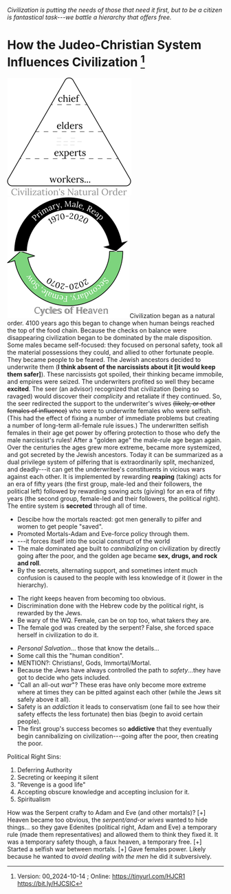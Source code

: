 [^Information]: Version: 00_2024-10-14 ; Online: <https://tinyurl.com/HJCR1> <https://bit.ly/HJCSIC>

*Civilization is putting the needs of those that need it first, but to be a citizen is fantastical task---we battle a hierarchy that offers free.*

# How the Judeo-Christian System Influences Civilization [^Information]

![](images/05_ages-of-civilization_eden.svg)![](images/10_cycles-of-heaven.svg)Civilization began as a natural order. 4100 years ago this began to change when human beings reached the top of the food chain. Because the checks on balance were disappearing civilization began to be dominated by the male disposition. Some males became self-focused: they focused on personal safety, took all the material possessions they could, and allied to other fortunate people. They became people to be feared. The Jewish ancestors decided to underwrite them (**I think absent of the narcissists about it [it would keep them safer]**). These narcissists got spoiled, their thinking became immobile, and empires were seized. The underwriters profited so well they became **excited**. The seer (an advisor) recognized that civilization (being so ravaged) would discover their *complicity* and retaliate if they continued. So, the seer redirected the support to the underwriter's wives ~~(likely, or other females of influence)~~ who were to underwrite females who were selfish. (This had the effect of fixing a number of immediate problems but creating a number of long-term all-female rule issues.) The underwritten selfish females in their age get power by offering protection to those who defy the male narcissist's rules! After a "golden age" the male-rule age began again. Over the centuries the ages grew more extreme, became more systemized, and got secreted by the Jewish ancestors. Today it can be summarized as a dual privilege system of pilfering that is extraordinarily split, mechanized, and deadly---it can get the underwritee's constituents in vicious wars against each other. It is implemented by rewarding **reaping** (taking) acts for an era of fifty years (the first group, male-led and their followers, the political left) followed by rewarding sowing acts (giving) for an era of fifty years (the second group, female-led and their followers, the political right). The entire system is **secreted** through all of time.

* Descibe how the mortals reacted: got men generally to pilfer and women to get people "saved".
* Promoted Mortals-Adam and Eve-force policy through them.
* ---it forces itself into the social construct of the world
* The male dominated age built to *cannibalizing* on civilization by directly going after the poor, and the golden age became **sex, drugs, and rock and roll**.
* By the secrets, alternating support, and sometimes intent much confusion is caused to the people with less knowledge of it (lower in the hierarchy).
+ The right keeps heaven from becoming too obvious.
+ Discrimination done with the Hebrew code by the political right, is rewarded by the Jews.
+ Be wary of the WQ. Female, can be on top too, what takers they are.
+ The female god was created by the serpent? False, she forced space herself in civilization to do it.
* *Personal Salvation*... those that know the details...
* Some call this the "human condition".
* MENTION?: Christians!, Gods, Immortal/Mortal.
* Because the Jews have always controlled the path to *safety*...they have got to decide who gets included.
* "Call an all-out *war*"? These eras have only become more extreme where at times they can be pitted against each other (while the Jews sit safely above it all).
* Safety is an *addiction* it leads to conservatism (one fail to see how their safety effects the less fortunate) then bias (begin to avoid certain people).
* The first group's success becomes so **addictive** that they eventually begin cannibalizing on civilization---going after the poor, then creating the poor.

Political Right Sins:
1) Deferring Authority
2) Secreting or keeping it silent
3) "Revenge is a good life"
4) Accepting obscure knowledge and accepting inclusion for it.
5) Spiritualism

How was the Serpent crafty to Adam and Eve (and other mortals)?
[+] Heaven became too obvious, the *serpent/and-or wives* wanted to hide things... so they gave Edenites (political right, Adam and Eve) a temporary rule (made them representatives) and allowed them to think they fixed it. It was a temporary safety though, a faux heaven, a temporary free.
[+] Started a selfish war between mortals.
[+] Gave females power. Likely because he wanted to *avoid dealing with the men* he did it subversively.